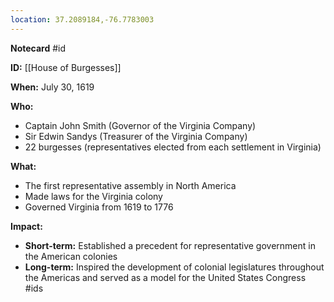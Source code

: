 ```yaml
---
location: 37.2089184,-76.7783003
---
```


**Notecard**
#id

**ID:** [[House of Burgesses]]

**When:** July 30, 1619

**Who:**
* Captain John Smith (Governor of the Virginia Company)
* Sir Edwin Sandys (Treasurer of the Virginia Company)
* 22 burgesses (representatives elected from each settlement in Virginia)

**What:**
* The first representative assembly in North America
* Made laws for the Virginia colony
* Governed Virginia from 1619 to 1776

**Impact:**
* **Short-term:** Established a precedent for representative government in the American colonies
* **Long-term:** Inspired the development of colonial legislatures throughout the Americas and served as a model for the United States Congress
#ids